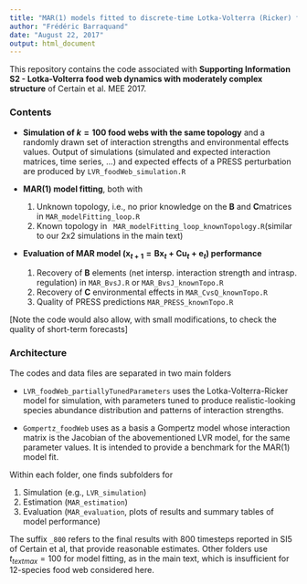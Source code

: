 ```yaml
---
title: "MAR(1) models fitted to discrete-time Lotka-Volterra (Ricker) food web dynamics"
author: "Frédéric Barraquand"
date: "August 22, 2017"
output: html_document
---
```


This repository contains the code associated with **Supporting Information S2 - Lotka-Volterra food web dynamics with moderately complex structure** of Certain et al. MEE 2017. 

### Contents

* __Simulation of $k=100$ food webs with the same topology__ and a randomly drawn set of interaction strengths and environmental effects values.  Output of simulations (simulated and expected interaction matrices, time series, ...) and expected effects of a PRESS perturbation are produced by `` LVR_foodWeb_simulation.R ``

* __MAR(1) model fitting__, both with 
  1. Unknown topology, i.e., no prior knowledge on the $\mathbf{B}$ and $\mathbf{C}$matrices in ``MAR_modelFitting_loop.R``
  2. Known topology in `` MAR_modelFitting_loop_knownTopology.R``(similar to our 2x2 simulations in the main text)

* __Evaluation of MAR model ($\mathbf{x}_{t+1} = \mathbf{B} \mathbf{x}_{t} + \mathbf{C} \mathbf{u}_{t} + \mathbf{e}_{t}$) performance__
  1. Recovery of $\mathbf{B}$ elements (net intersp. interaction strength and intrasp. regulation) in ``MAR_BvsJ.R`` or ``MAR_BvsJ_knownTopo.R``
  2. Recovery of $\mathbf{C}$ environmental effects in ``MAR_CvsQ_knownTopo.R``
  3. Quality of PRESS predictions ``MAR_PRESS_knownTopo.R``

[Note the code would also allow, with small modifications, to check the quality of short-term forecasts]

### Architecture 

The codes and data files are separated in two main folders

* ``LVR_foodWeb_partiallyTunedParameters`` uses the Lotka-Volterra-Ricker model for simulation, with parameters tuned to produce realistic-looking species abundance distribution and patterns of interaction strengths. 

* ``Gompertz_foodWeb`` uses as a basis a Gompertz model whose interaction matrix is the Jacobian of the abovementioned LVR model, for the same parameter values. It is intended to provide a benchmark for the MAR(1) model fit. 

Within each folder, one finds subfolders for 
  1. Simulation (e.g., ``LVR_simulation``)
  2. Estimation (``MAR_estimation``)
  3. Evaluation (``MAR_evaluation``, plots of results and summary tables of model performance) 
  
The suffix ``_800`` refers to the final results with 800 timesteps reported in SI5 of Certain et al, that provide reasonable estimates. Other folders use $t_{text{max}}=100$ for model fitting, as in the main text, which is insufficient for 12-species food web considered here. 




